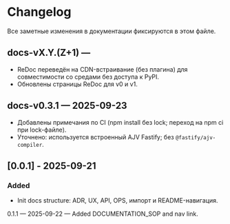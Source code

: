 # Changelog

Все заметные изменения в документации фиксируются в этом файле.

## docs-vX.Y.(Z+1) — <YYYY-MM-DD>
- ReDoc переведён на CDN-встраивание (без плагина) для совместимости со средами без доступа к PyPI.
- Обновлены страницы ReDoc для v0 и v1.

## docs-v0.3.1 — 2025-09-23
- Добавлены примечания по CI (npm install без lock; переход на npm ci при lock-файле).
- Уточнено: используется встроенный AJV Fastify; без `@fastify/ajv-compiler`.

## [0.0.1] - 2025-09-21
### Added
- Init docs structure: ADR, UX, API, OPS, импорт и README-навигация.

0.1.1 — 2025-09-22 — Added DOCUMENTATION_SOP and nav link.
